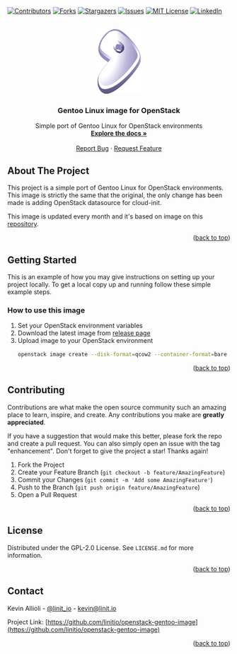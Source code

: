 <div id="top"></div>

<!-- PROJECT SHIELDS -->
[![Contributors][contributors-shield]][contributors-url]
[![Forks][forks-shield]][forks-url]
[![Stargazers][stars-shield]][stars-url]
[![Issues][issues-shield]][issues-url]
[![MIT License][license-shield]][license-url]
[![LinkedIn][linkedin-shield]][linkedin-url]


<!-- PROJECT LOGO -->
<br />
<div align="center">
  <a href="https://github.com/linitio/openstack-gentoo-image">
    <img src="images/logo.png" alt="Logo" width="105" height="150">
  </a>

<h3 align="center">Gentoo Linux image for OpenStack</h3>

  <p align="center">
    Simple port of Gentoo Linux for OpenStack environments
    <br />
    <a href="https://github.com/linitio/openstack-gentoo-image"><strong>Explore the docs »</strong></a>
    <br />
    <br />
    <a href="https://github.com/linitio/openstack-gentoo-image/issues">Report Bug</a>
    ·
    <a href="https://github.com/linitio/openstack-gentoo-image/issues">Request Feature</a>
  </p>
</div>

<!-- ABOUT THE PROJECT -->
## About The Project

This project is a simple port of Gentoo Linux for OpenStack environments.  
This image is strictly the same that the original, the only change has been made is adding OpenStack datasource for cloud-init.  

This image is updated every month and it's based on image on this [repository](https://gentoo.osuosl.org/experimental/amd64/openstack/ "Gentoo Images Repository").


<p align="right">(<a href="#top">back to top</a>)</p>

<!-- GETTING STARTED -->
## Getting Started

This is an example of how you may give instructions on setting up your project locally.
To get a local copy up and running follow these simple example steps.

### How to use this image

1. Set your OpenStack environment variables
2. Download the latest image from [release page](https://github.com/linitio/openstack-gentoo-image/releases "Release page")
3. Upload image to your OpenStack environment
   ```sh
   openstack image create --disk-format=qcow2 --container-format=bare --file amzn2-kvm-2.0.20220606.1-x86_64.xfs.gpt.qcow2  'Gentoo Linux'
   ```

<p align="right">(<a href="#top">back to top</a>)</p>

<!-- CONTRIBUTING -->
## Contributing

Contributions are what make the open source community such an amazing place to learn, inspire, and create. Any contributions you make are **greatly appreciated**.

If you have a suggestion that would make this better, please fork the repo and create a pull request. You can also simply open an issue with the tag "enhancement".
Don't forget to give the project a star! Thanks again!

1. Fork the Project
2. Create your Feature Branch (`git checkout -b feature/AmazingFeature`)
3. Commit your Changes (`git commit -m 'Add some AmazingFeature'`)
4. Push to the Branch (`git push origin feature/AmazingFeature`)
5. Open a Pull Request

<p align="right">(<a href="#top">back to top</a>)</p>



<!-- LICENSE -->
## License

Distributed under the GPL-2.0 License. See `LICENSE.md` for more information.

<p align="right">(<a href="#top">back to top</a>)</p>



<!-- CONTACT -->
## Contact

Kevin Allioli - [@linit_io](https://twitter.com/linit_io) - kevin@linit.io

Project Link: [https://github.com/linitio/openstack-gentoo-image](https://github.com/linitio/openstack-gentoo-image)

<p align="right">(<a href="#top">back to top</a>)</p>


<!-- MARKDOWN LINKS & IMAGES -->
<!-- https://www.markdownguide.org/basic-syntax/#reference-style-links -->
[contributors-shield]: https://img.shields.io/github/contributors/linitio/openstack-gentoo-image.svg?style=for-the-badge
[contributors-url]: https://github.com/linitio/openstack-gentoo-image/graphs/contributors
[forks-shield]: https://img.shields.io/github/forks/linitio/openstack-gentoo-image.svg?style=for-the-badge
[forks-url]: https://github.com/linitio/openstack-gentoo-image/network/members
[stars-shield]: https://img.shields.io/github/stars/linitio/openstack-gentoo-image.svg?style=for-the-badge
[stars-url]: https://github.com/linitio/openstack-gentoo-image/stargazers
[issues-shield]: https://img.shields.io/github/issues/linitio/openstack-gentoo-image.svg?style=for-the-badge
[issues-url]: https://github.com/linitio/openstack-gentoo-image/issues
[license-shield]: https://img.shields.io/github/license/linitio/openstack-gentoo-image.svg?style=for-the-badge
[license-url]: https://github.com/linitio/openstack-amazon-linux-2-image/blob/master/LICENSE.txt
[linkedin-shield]: https://img.shields.io/badge/-LinkedIn-black.svg?style=for-the-badge&logo=linkedin&colorB=555
[linkedin-url]: https://linkedin.com/in/kevinallioli
